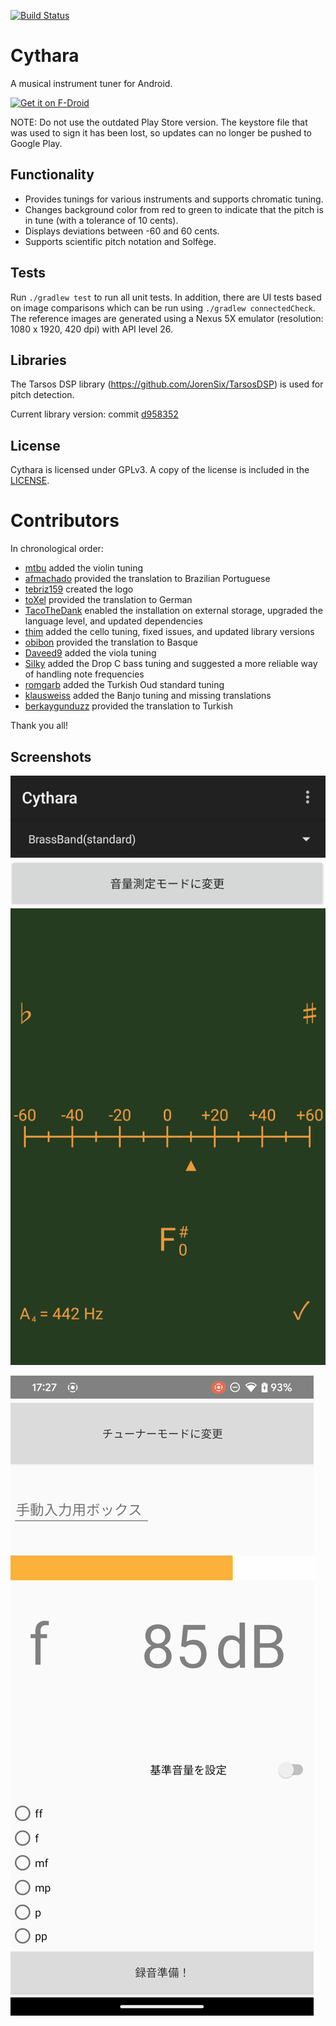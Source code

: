 [![Build Status](https://travis-ci.org/gstraube/cythara.svg?branch=master)](https://travis-ci.org/gstraube/cythara)

# Cythara
A musical instrument tuner for Android.

[<img src="https://fdroid.gitlab.io/artwork/badge/get-it-on.png"
      alt="Get it on F-Droid"
      height="80">](https://f-droid.org/packages/com.github.cythara/)

NOTE: Do not use the outdated Play Store version.
The keystore file that was used to sign it has been lost, so updates can no longer be pushed to Google Play.

## Functionality

* Provides tunings for various instruments and supports chromatic tuning.
* Changes background color from red to green to indicate that the pitch is in tune (with a tolerance of 10 cents).
* Displays deviations between -60 and 60 cents.
* Supports scientific pitch notation and Solfège.

## Tests

Run `./gradlew test` to run all unit tests. In addition, there are UI tests based on image comparisons which
can be run using `./gradlew connectedCheck`. The reference images are generated using a Nexus 5X emulator
(resolution: 1080 x 1920, 420 dpi) with API level 26.

## Libraries

The Tarsos DSP library (https://github.com/JorenSix/TarsosDSP) is used for pitch detection.

Current library version: commit [d958352](https://github.com/JorenSix/TarsosDSP/tree/d9583528b9573a97c220d19e6d9ab2929e9bd1c5)

## License

Cythara is licensed under GPLv3. A copy of the license is included in the [LICENSE](https://github.com/gstraube/cythara/blob/master/LICENSE).

# Contributors

In chronological order:
* [mtbu](https://github.com/mtbu) added the violin tuning
* [afmachado](https://github.com/afmachado) provided the translation to Brazilian Portuguese
* [tebriz159](https://github.com/tebriz159) created the logo
* [toXel](https://github.com/toXel) provided the translation to German
* [TacoTheDank](https://github.com/TacoTheDank) enabled the installation on external storage, upgraded the language level, and updated dependencies
* [thim](https://github.com/thim) added the cello tuning, fixed issues, and updated library versions
* [obibon](https://github.com/obibon) provided the translation to Basque
* [Daveed9](https://github.com/Daveed9) added the viola tuning
* [SiIky](https://github.com/SiIky) added the Drop C bass tuning and suggested a more reliable way of handling note frequencies
* [romgarb](https://github.com/romgarb) added the Turkish Oud standard tuning
* [klausweiss](https://github.com/klausweiss) added the Banjo tuning and missing translations
* [berkaygunduzz](https://github.com/berkaygunduzz) provided the translation to Turkish

Thank you all!

## Screenshots
![Providing feedback](/fastlane/metadata/android/en-US/phoneScreenshots/feedback2.png?raw=true)

![Providing dynamicMeter](/fastlane/metadata/android/en-US/phoneScreenshots/DynamicMeter.png?raw=true)